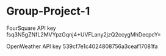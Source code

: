# Group-Project-1
FourSquare API key
fsq3N5gZNfL2MVYpzGqnj4+UVFLany2jzQ2ccygMhDecpcY= 

OpenWeather API key
539cf7e1c4024808756a3ceaf17081fa